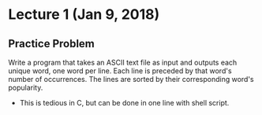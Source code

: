 # Lecture 1 (Jan 9, 2018)
## Practice Problem

Write a program that takes an ASCII text file as input and outputs each unique word, one word per line. Each line is preceded by that word's number of occurrences. The lines are sorted by their corresponding word's popularity.

* This is tedious in C, but can be done in one line with shell script.
